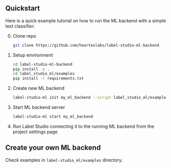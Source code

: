 ## Quickstart

Here is a quick example tutorial on how to run the ML backend with a simple text classifier:

0. Clone repo
   ```bash
   git clone https://github.com/heartexlabs/label-studio-ml-backend  
   ```
   
1. Setup environment
   ```bash
   cd label-studio-ml-backend
   pip install -e .
   cd label_studio_ml/examples
   pip install -r requirements.txt
   ```
   
2. Create new ML backend
   ```bash
   label-studio-ml init my_ml_backend --script label_studio_ml/examples/simple_text_classifier.py
   ```
   
3. Start ML backend server
   ```bash
   label-studio-ml start my_ml_backend
   ```
   
4. Run Label Studio connecting it to the running ML backend from the project settings page

## Create your own ML backend

Check examples in `label-studio_ml/examples` directory.

